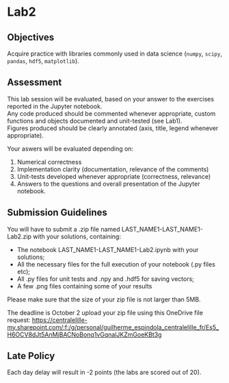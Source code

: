 # Lab2 

## Objectives 

Acquire practice with libraries commonly used in data science (`numpy`, `scipy`, `pandas`, `hdf5`, `matplotlib`).

## Assessment 

This lab session will be evaluated, based on your answer to the exercises reported in the Jupyter notebook.\
Any code produced should be commented whenever appropriate, custom functions and objects documented and unit-tested (see Lab1).\
Figures produced should be clearly annotated (axis, title, legend whenever appropriate).

Your aswers will be evaluated depending on:
1. Numerical correctness
2. Implementation clarity (documentation, relevance of the comments)
3. Unit-tests developed whenever appropriate (correctness, relevance)
4. Answers to the questions and overall presentation of the Jupyter notebook.

## Submission Guidelines

You will have to submit a .zip file named LAST_NAME1-LAST_NAME1-Lab2.zip with your solutions, containing:

- The notebook LAST_NAME1-LAST_NAME1-Lab2.ipynb with your solutions;
- All the necessary files for the full execution of your notebook (.py files etc);
- All .py files for unit tests and .npy and .hdf5 for saving vectors;
- A few .png files containing some of your results

Please make sure that the size of your zip file is not larger than 5MB.

The deadline is October 2 upload your zip file using this OneDrive file request:
https://centralelille-my.sharepoint.com/:f:/g/personal/guilherme_espindola_centralelille_fr/Es5_H6OCV8dJt5AnMjBACNoBonq1vGqnalJKZmGoeKBt3g

## Late Policy

Each day delay will result in -2 points (the labs are scored out of 20).




